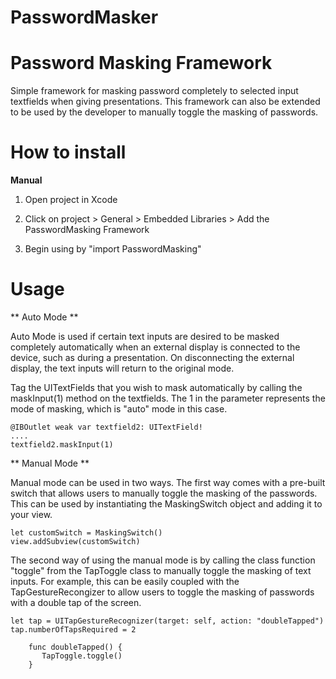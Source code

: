 # PasswordMasker
Password Masking Framework
==============

Simple framework for masking password completely to selected input textfields when giving presentations. This framework can also be extended to be used by the developer to manually toggle the masking of passwords.

How to install
==============

**Manual**

1. Open project in Xcode


2. Click on project > General > Embedded Libraries > Add the PasswordMasking Framework


3. Begin using by "import PasswordMasking"

Usage
==============
** Auto Mode **

Auto Mode is used if certain text inputs are desired to be masked completely automatically when an external display is connected to the device, such as during a presentation. On disconnecting the external display, the text inputs will return to the original mode.


Tag the UITextFields that you wish to mask automatically by calling the maskInput(1) method on the textfields. The 1 in the parameter represents the mode of masking, which is "auto" mode in this case.


```
@IBOutlet weak var textfield2: UITextField!
....
textfield2.maskInput(1)
```


** Manual Mode **

Manual mode can be used in two ways. The first way comes with a pre-built switch that allows users to manually toggle the masking of the passwords. This can be used by instantiating the MaskingSwitch object and adding it to your view.

 ```
 let customSwitch = MaskingSwitch()
 view.addSubview(customSwitch)
 ```

The second way of using the manual mode is by calling the class function "toggle" from the TapToggle class to manually toggle the masking of text inputs. For example, this can be easily coupled with the TapGestureRecongizer to allow users to toggle the masking of passwords with a double tap of the screen.

```
let tap = UITapGestureRecognizer(target: self, action: "doubleTapped")
tap.numberOfTapsRequired = 2

    func doubleTapped() {
       TapToggle.toggle()
    }
    
```

